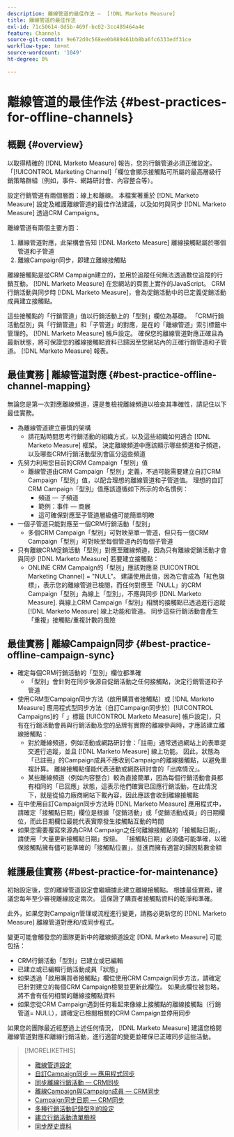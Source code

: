```yaml
---
description: 離線管道的最佳作法 —  [!DNL Marketo Measure]
title: 離線管道的最佳作法
exl-id: 71c50614-8d5b-469f-bc02-3cc489464a4e
feature: Channels
source-git-commit: 9e672d0c568ee0b889461bb8ba6fc6333edf31ce
workflow-type: tm+mt
source-wordcount: '1049'
ht-degree: 0%

---
```


# 離線管道的最佳作法 {#best-practices-for-offline-channels}

## 概觀 {#overview}

以取得精確的 [!DNL Marketo Measure] 報告，您的行銷管道必須正確設定。 「[!UICONTROL Marketing Channel]「欄位會顯示接觸點可所屬的最高層級行銷策略群組（例如，事件、網路研討會、內容整合等）。

設定行銷管道有兩個層面：線上和離線。 本檔案著重於 [!DNL Marketo Measure] 設定及維護離線管道的最佳作法建議，以及如何與同步 [!DNL Marketo Measure] 透過CRM Campaigns。

離線管道有兩個主要方面：

1. 離線管道對應，此架構會告知 [!DNL Marketo Measure] 離線接觸點屬於哪個管道和子管道
1. 離線Campaign同步，即建立離線接觸點

離線接觸點是從CRM Campaign建立的，並用於追蹤任何無法透過數位追蹤的行銷互動。 [!DNL Marketo Measure] 在您網站的頁面上實作的JavaScript。 CRM行銷活動與同步時 [!DNL Marketo Measure]，會為促銷活動中的已定義促銷活動成員建立接觸點。

這些接觸點的「行銷管道」值以行銷活動上的「型別」欄位為基礎。 「CRM行銷活動型別」與「行銷管道」和「子管道」的對應，是在的「離線管道」索引標籤中管理的。 [!DNL Marketo Measure] 帳戶設定。 確保您的離線管道對應正確且為最新狀態，將可保證您的離線接觸點資料已歸因至您網站內的正確行銷管道和子管道。 [!DNL Marketo Measure] 報表。

## 最佳實務 | 離線管道對應 {#best-practice-offline-channel-mapping}

無論您是第一次對應離線頻道，還是隻檢視離線頻道以檢查其準確性，請記住以下最佳實務。

* 為離線管道建立審慎的架構
   * 請花點時間思考行銷活動的組織方式，以及這些組織如何適合 [!DNL Marketo Measure] 框架。 決定離線頻道中應該顯示哪些頻道和子頻道，以及哪些CRM行銷活動型別會區分這些頻道
* 先努力利用您目前的CRM Campaign「型別」值
   * 離線管道由CRM Campaign「型別」定義，不過可能需要建立自訂CRM Campaign「型別」值，以配合理想的離線管道和子管道值。 理想的自訂CRM Campaign「型別」值應該遵循如下所示的命名慣例：
      * 頻道 — 子頻道
      * 範例：事件 — 商展
      * 這可確保對應至子管道層級儘可能簡單明瞭
* 一個子管道只能對應至一個CRM行銷活動「型別」
   * 多個CRM Campaign「型別」可對映至單一管道，但只有一個CRM Campaign「型別」可對映至每個管道內的每個子管道
* 只有離線CRM促銷活動「型別」對應至離線頻道，因為只有離線促銷活動才會與同步 [!DNL Marketo Measure] 若要建立接觸點：
   * ONLINE CRM Campaign的「型別」應該對應至 [!UICONTROL Marketing Channel] = &quot;NULL&quot;。 建議使用此值，因為它會成為「紅色旗標」，表示您的離線管道已檢閱，而任何對應至「NULL」的CRM Campaign「型別」為線上「型別」，不應與同步 [!DNL Marketo Measure]. 與線上CRM Campaign「型別」相關的接觸點已透過進行追蹤 [!DNL Marketo Measure] 線上功能和管道。 同步這些行銷活動會產生「重複」接觸點/重複計數的風險

## 最佳實務 | 離線Campaign同步 {#best-practice-offline-campaign-sync}

* 確定每個CRM行銷活動的「型別」欄位都準確
   * 「型別」會針對在同步後源自促銷活動之任何接觸點，決定行銷管道和子管道
* 使用CRM型Campaign同步方法（啟用購買者接觸點）或 [!DNL Marketo Measure] 應用程式型同步方法（自訂Campaign同步於）[!UICONTROL Campaigns]的「 」標籤 [!UICONTROL Marketo Measure] 帳戶設定)，只有在行銷活動會員與行銷活動及您的品牌有實際的離線參與時，才應該建立離線接觸點：
   * 對於離線頻道，例如活動或網路研討會：「註冊」通常透過網站上的表單提交進行追蹤，並且 [!DNL Marketo Measure] 線上功能。 因此，狀態為「已註冊」的Campaign成員不應收到Campaign的離線接觸點，以避免重複計算。 離線接觸點僅能代表活動或網路研討會的「出席情況」。
   * 某些離線頻道（例如內容整合）較為直接簡單，因為每個行銷活動會員都有相同的「已回應」狀態，這表示他們確實已回應行銷活動，在此情況下，就是從協力廠商網站下載內容，因此應該會收到離線接觸點
* 在中使用自訂Campaign同步方法時 [!DNL Marketo Measure] 應用程式中，請確定「接觸點日期」欄位是根據「促銷活動」或「促銷活動成員」的日期欄位，而此日期欄位最能代表實際發生接觸點互動的時間
* 如果您需要覆寫來源為CRM Campaign之任何離線接觸點的「接觸點日期」，請使用「大量更新接觸點日期」按鈕。 「接觸點日期」必須儘可能準確，以確保接觸點擁有儘可能準確的「接觸點位置」，並進而擁有適當的歸因點數金額

## 維護最佳實務 {#best-practice-for-maintenance}

初始設定後，您的離線管道設定會繼續據此建立離線接觸點。 根據最佳實務，建議您每年至少審視離線設定兩次。 這保證了購買者接觸點資料的乾淨和準確。

此外，如果您對Campaign管理或流程進行變更，請務必更新您的 [!DNL Marketo Measure] 離線管道對應和/或同步程式。

變更可能會觸發您的團隊更新中的離線頻道設定 [!DNL Marketo Measure] 可能包括：

* CRM行銷活動「型別」已建立或已編輯
* 已建立或已編輯行銷活動成員「狀態」
* 如果透過「啟用購買者接觸點」欄位使用CRM Campaign同步方法，請確定已針對建立的每個CRM Campaign檢閱並更新此欄位。 如果此欄位被忽略，將不會有任何相關的離線接觸點資料
* 如果您從CRM Campaign遇到任何看起來像線上接觸點的離線接觸點（行銷管道= NULL），請確定已檢閱相關的CRM Campaign並停用同步

如果您的團隊最近經歷過上述任何情況， [!DNL Marketo Measure] 建議您檢閱離線管道對應和離線行銷活動，進行適當的變更並確保已正確同步這些活動。

>[!MORELIKETHIS]
>
>* [離線管道設定](/help/channel-tracking-and-setup/offline-channels/offline-custom-channel-setup.md)
>* [自訂Campaign同步 — 應用程式同步](/help/channel-tracking-and-setup/offline-channels/custom-campaign-sync.md)
>* [同步離線行銷活動 — CRM同步](/help/channel-tracking-and-setup/offline-channels/legacy-processes/syncing-offline-campaigns.md)
>* [離線Campaign與Campaign成員 — CRM同步](/help/channel-tracking-and-setup/offline-channels/legacy-processes/campaigns-and-campaign-members.md)
>* [Campaign同步日期 — CRM同步](/help/channel-tracking-and-setup/offline-channels/legacy-processes/campaign-sync-dates.md)
>* [多種行銷活動記錄型別的設定](/help/channel-tracking-and-setup/offline-channels/configurations-for-multiple-campaign-record-types.md)
>* [建立行銷活動清單檢視](/help/channel-tracking-and-setup/offline-channels/legacy-processes/creating-a-campaign-list-view-for-salesforce-campaigns.md)
>* [同步歷史資料](/help/channel-tracking-and-setup/offline-channels/legacy-processes/syncing-historical-data.md)
